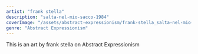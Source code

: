 ```yaml
---
artist: "frank stella"
description: "salta-nel-mio-sacco-1984"
coverImage: "/assets/abstract-expressionism/frank-stella_salta-nel-mio-sacco-1984.jpg"
genre: "Abstract Expressionism"
---
```

This is an art by frank stella on Abstract Expressionism

